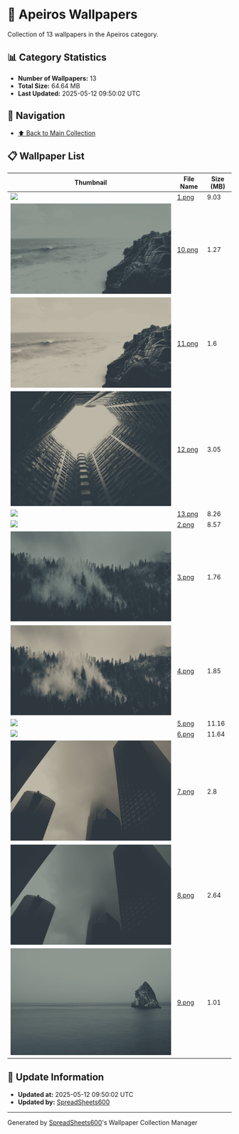 # 📁 Apeiros Wallpapers

Collection of 13 wallpapers in the Apeiros category.

## 📊 Category Statistics
- **Number of Wallpapers:** 13
- **Total Size:** 64.64 MB
- **Last Updated:** 2025-05-12 09:50:02 UTC

## 📑 Navigation
- [⬆️ Back to Main Collection](../../README.md)

## 📋 Wallpaper List

| Thumbnail | File Name | Size (MB) |
|-----------|-----------|-----------|
| ![](1.png) | [1.png](1.png) | 9.03 |
| ![](10.png) | [10.png](10.png) | 1.27 |
| ![](11.png) | [11.png](11.png) | 1.6 |
| ![](12.png) | [12.png](12.png) | 3.05 |
| ![](13.png) | [13.png](13.png) | 8.26 |
| ![](2.png) | [2.png](2.png) | 8.57 |
| ![](3.png) | [3.png](3.png) | 1.76 |
| ![](4.png) | [4.png](4.png) | 1.85 |
| ![](5.png) | [5.png](5.png) | 11.16 |
| ![](6.png) | [6.png](6.png) | 11.64 |
| ![](7.png) | [7.png](7.png) | 2.8 |
| ![](8.png) | [8.png](8.png) | 2.64 |
| ![](9.png) | [9.png](9.png) | 1.01 |


## 🔄 Update Information
- **Updated at:** 2025-05-12 09:50:02 UTC
- **Updated by:** [SpreadSheets600](https://github.com/SpreadSheets600)

---
Generated by [SpreadSheets600](https://github.com/SpreadSheets600)'s Wallpaper Collection Manager
